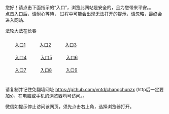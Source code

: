 您好！请点击下面指示的“入口”，浏览此网站是安全的，且为您带来平安。。 <br/>
点击入口后，请耐心等待， 过程中可能会出现无法打开的提示，请忽略，最终会进入网站. </br>

法轮大法在长春<br/>
<div style="padding:10px"><a style="margin:20px" target="_blank" href="https://dh1s09cp047bg.cloudfront.net/2Qpsp?iuafxre" id="ccLink1" rel="nofollow">入口1</a> <a target="_blank" style="margin:20px" href="https://d2nf5hgdq2p9cz.cloudfront.net/2Qpsp?jrmffhsp" id="ccLink2" rel="nofollow">入口2</a> <a style="margin:20px" target="_blank" href="https://dydpcku01wvh3.cloudfront.net/2Qpsp?avpaxs" id="ccLink3" rel="nofollow">入口3</a></div>

<div style="padding:10px" ><a style="margin:20px" target="_blank" href="https://dh1s09cp047bg.cloudfront.net/2Qpsp?iuafxre" id="ccLink4" rel="nofollow">入口4</a> <a style="margin:20px" href="https://d2nf5hgdq2p9cz.cloudfront.net/2Qpsp?jrmffhsp" target="_blank" id="ccLink5" rel="nofollow">入口5</a> <a style="margin:20px" href="https://dydpcku01wvh3.cloudfront.net/2Qpsp?avpaxs" target="_blank" id="ccLink6" rel="nofollow">入口6</a></div>

<div style="padding:10px"><a style="margin:20px" target="_blank" href="https://dh1s09cp047bg.cloudfront.net/2Qpsp?iuafxre" id="ccLink7" rel="nofollow">入口7</a> <a style="margin:20px" href="https://d2nf5hgdq2p9cz.cloudfront.net/2Qpsp?jrmffhsp" target="_blank" id="ccLink8" rel="nofollow">入口8</a> <a style="margin:20px" target="_blank" href="https://dydpcku01wvh3.cloudfront.net/2Qpsp?avpaxs" id="ccLink9" rel="nofollow">入口9</a></div>

<br/>



请复制并记住免翻墙网址 https://github.com/yntd/changchunzx (http后一定要加s)，在电脑或手机的浏览器均可访问。。<br/>

微信如提示停止访问该网页，须先点击右上角，选择浏览器打开。
